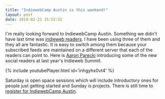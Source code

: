 ```yaml
---
title: "IndiewebCamp Austin is this weekend!"
layout: post
date: 2019-02-22 15:52:52
---
```

I'm really looking forward to IndiewebCamp Austin.  Something we didn't have last time was [indieweb readers](https://indieweb.org/reader).  I have been using three of them and they all are fantastic.  It is easy to switch among them because your subscribed feeds are maintained on a different server that each of the readers can point to.  Here is [Aaron Parecki](https://aaronparecki.com/) introducing some of the new social readers at last year's Indieweb Summit.

{% include youtubePlayer.html id='inhgyhx0vt4' %}

Saturday is open space sessions which will include introductory ones for people just getting started and Sunday is projects.  There is still time to [register for IndiewebCamp Austin](https://2019.indieweb.org/austin).
